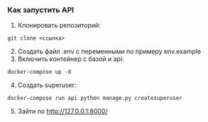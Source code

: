 ### Как запустить API

1. Клонировать репозиторий:
```
git clone <ссылка>
```
2. Создать файл .env с переменными по примеру env.example
3. Включить контейнер с базой и api:
```
docker-compose up -d
```
4. Создать superuser:
```
docker-compose run api python manage.py createsuperuser
```
5. Зайти по http://127.0.0.1:8000/